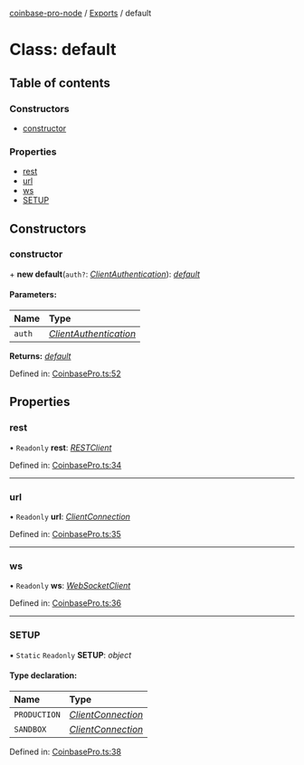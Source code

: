 [coinbase-pro-node](../README.md) / [Exports](../modules.md) / default

# Class: default

## Table of contents

### Constructors

- [constructor](default.md#constructor)

### Properties

- [rest](default.md#rest)
- [url](default.md#url)
- [ws](default.md#ws)
- [SETUP](default.md#setup)

## Constructors

### constructor

\+ **new default**(`auth?`: [*ClientAuthentication*](../modules.md#clientauthentication)): [*default*](default.md)

#### Parameters:

Name | Type |
:------ | :------ |
`auth` | [*ClientAuthentication*](../modules.md#clientauthentication) |

**Returns:** [*default*](default.md)

Defined in: [CoinbasePro.ts:52](https://github.com/bennycode/coinbase-pro-node/blob/a54e177/src/CoinbasePro.ts#L52)

## Properties

### rest

• `Readonly` **rest**: [*RESTClient*](restclient.md)

Defined in: [CoinbasePro.ts:34](https://github.com/bennycode/coinbase-pro-node/blob/a54e177/src/CoinbasePro.ts#L34)

___

### url

• `Readonly` **url**: [*ClientConnection*](../interfaces/clientconnection.md)

Defined in: [CoinbasePro.ts:35](https://github.com/bennycode/coinbase-pro-node/blob/a54e177/src/CoinbasePro.ts#L35)

___

### ws

• `Readonly` **ws**: [*WebSocketClient*](websocketclient.md)

Defined in: [CoinbasePro.ts:36](https://github.com/bennycode/coinbase-pro-node/blob/a54e177/src/CoinbasePro.ts#L36)

___

### SETUP

▪ `Static` `Readonly` **SETUP**: *object*

#### Type declaration:

Name | Type |
:------ | :------ |
`PRODUCTION` | [*ClientConnection*](../interfaces/clientconnection.md) |
`SANDBOX` | [*ClientConnection*](../interfaces/clientconnection.md) |

Defined in: [CoinbasePro.ts:38](https://github.com/bennycode/coinbase-pro-node/blob/a54e177/src/CoinbasePro.ts#L38)
